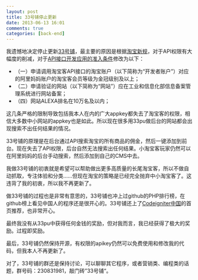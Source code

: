 ```yaml
---
layout: post
title: 33号铺停止更新
date: 2013-06-13 16:01
comments: true
categories: [back-end]
---
```


我遗憾地决定停止更新[33号铺](https://github.com/yuguo/33pu)，最主要的原因是根据[淘宝新规](http://club.alimama.com/read-htm-tid-4369390.html)，对于API权限有大幅度的削减，对于[API接口开发应用的准入条件](http://open.taobao.com/doc/detail.htm?id=139)修改为以下：

* （一）申请调用淘宝客API接口的淘宝账户（以下简称为“开发者账户”）对应的阿里妈妈账户的淘宝客会员等级为金冠级别及以上；
* （二）申请验证的网站（以下简称为“网站”）应在工业和信息化部信息备案管理系统进行网站备案；
* （四）网站ALEXA排名在10万名及以内；

这几条严格的限制导致包括我本人在内的广大appkey都失去了淘宝客的权限，相信大多数中小网站的appkey也是如此。所以现在很多用33pu做后台的网站都会出现搜索不出任何结果的情况。

33号铺的原理是在后台通过API搜索淘宝的所有商品的佣金，然后一键添加到前台。现在失去了API权限，后台自然无法搜索出任何结果。小淘宝客玩家仍然可以在阿里妈妈的后台手动搜索，然后添加到自己的CMS中去。

我做33号铺的初衷就是希望可以帮助做出更多高质量的长尾淘宝客，所以不做自动抓取，专注体验和分类……但现在淘宝的策略是已经完全抛弃中小淘宝客了。这违背了我的初衷，所以我不再更新了。

做33号铺的过程也是非常有意思的，33号铺也冲上过github的PHP排行榜，在github榜上看见中国人的程序还是很开心的。33号铺还上了[Codeigniter中国](http://codeigniter.org.cn/news/project_33pu)的首页推荐，也非常开心。

最终我没有从33pu中获得任何金钱的奖励，但对我而言，我已经获得了极大的奖励。过程即奖励。

最后，33号铺仍然保持开源，有权限的apikey仍然可以免费使用和修改我的代码，但我本人不再更新了。

对了，33号铺的群还是保持讨论，可以聊聊其它程序，或者营销类、编程类的话题，群号码：230831981，敲门砖”33号铺“。